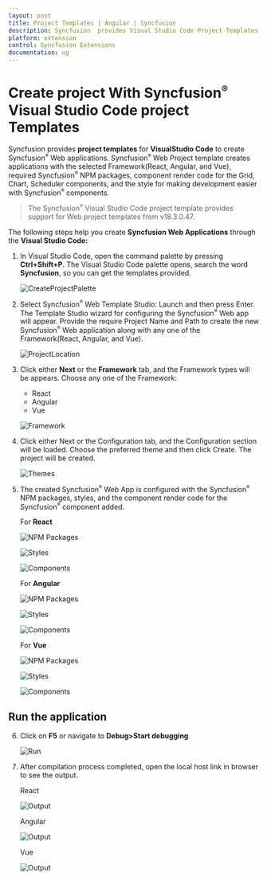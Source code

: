 ```yaml
---
layout: post
title: Project Templates | Angular | Syncfusion
description: Syncfusion  provides Visual Studio Code Project Templates for Angular platform to create the Syncfusion  Angular Application using Syncfusion components
platform: extension
control: Syncfusion Extensions
documentation: ug
---
```


# Create project With Syncfusion<sup style="font-size:70%">&reg;</sup>  Visual Studio Code project Templates

Syncfusion provides **project templates** for **VisualStudio Code** to create Syncfusion<sup style="font-size:70%">&reg;</sup>  Web applications. Syncfusion<sup style="font-size:70%">&reg;</sup>  Web Project template creates applications with the selected Framework(React, Angular, and Vue), required Syncfusion<sup style="font-size:70%">&reg;</sup>  NPM packages, component render code for the Grid, Chart, Scheduler components, and the style for making development easier with Syncfusion<sup style="font-size:70%">&reg;</sup>  components.

   > The Syncfusion<sup style="font-size:70%">&reg;</sup>  Visual Studio Code project template provides support for Web project templates from v18.3.0.47.

The following steps help you create **Syncfusion Web Applications** through the **Visual Studio Code:**

1. In Visual Studio Code, open the command palette by pressing **Ctrl+Shift+P**. The Visual Studio Code palette opens, search the word **Syncfusion**, so you can get the templates provided.

    ![CreateProjectPalette](images/CreateProjectPalette.png)

2. Select Syncfusion<sup style="font-size:70%">&reg;</sup>  Web Template Studio: Launch and then press Enter. The Template Studio wizard for configuring the Syncfusion<sup style="font-size:70%">&reg;</sup>  Web app will appear. Provide the require Project Name and Path to create the new Syncfusion<sup style="font-size:70%">&reg;</sup>  Web application along with any one of the Framework(React, Angular, and Vue).

    ![ProjectLocation](images/ProjectLocationName.png)

3. Click either **Next** or the **Framework** tab, and the Framework types will be appears. Choose any one of the Framework:
   * React
   * Angular
   * Vue

    ![Framework](images/frameworktype.png)

4. Click either Next or the Configuration tab, and the Configuration section will be loaded. Choose the preferred theme and then click Create. The project will be created.

    ![Themes](images/Themes.png)

5. The created Syncfusion<sup style="font-size:70%">&reg;</sup>  Web App is configured with the Syncfusion<sup style="font-size:70%">&reg;</sup>  NPM packages, styles, and the component render code for the Syncfusion<sup style="font-size:70%">&reg;</sup>  component added.

    For **React**

    ![NPM Packages](images/react-npm-install.png)

    ![Styles](images/react-styles.png)

    ![Components](images/react-components.png)

    For **Angular**


    ![NPM Packages](images/npm-install.png)

    ![Styles](images/styles.png)

    ![Components](images/components.png)

    For **Vue**

    ![NPM Packages](images/vue-npm-install.png)

    ![Styles](images/vue-styles.png)

    ![Components](images/vue-components.png)



## Run the application

6. Click on **F5** or navigate to **Debug>Start debugging**

    ![Run](images/run.png)

7. After compilation process completed, open the local host link in browser to see the output.
    
    React

    ![Output](images/react-compilation.png)

    Angular

    ![Output](images/output.png)

    Vue

    ![Output](images/vue-compilation.png)

